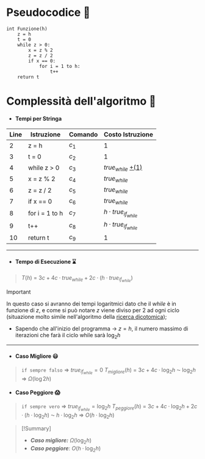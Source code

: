 # Pseudocodice 🧬
``` Pseudocodice TI:"Funzione" "FOLD"
int Funzione(h)
	z = h
	t = 0
	while z > 0:
		x = z % 2
		z = z / 2
		if x == 0:
			for i = 1 to h:
				t++
	return t
```

# Complessità dell'algoritmo 🔬
- #### Tempi per Stringa
Line | Istruzione | Comando | Costo Istruzione
----- | ----- | ----- | -----
2 | z = h | $c_1$ | $1$
3 | t = 0 | $c_2$ | $1$
4 | while z > 0 | $c_3$ | $true_{while}$ [+(1)](obsidian://open?vault=obsidian-git-sync&file=Algoritmi%20e%20Strutture%20Dati%2F0.%20%F0%9F%93%8C%20Formule%20e%20Convenzioni%2FCicli%20While)
5 | x = z % 2 | $c_4$ | $true_{while}$
6 | z = z / 2 | $c_5$ | $true_{while}$
7 | if x == 0 | $c_6$ | $true_{while}$
8 | for i = 1 to h | $c_7$ | $h · true_{if_{while}}$ 
9 | t++ | $c_8$ | $h · true_{if_{while}}$
10 | return t | $c_9$ | $1$

***
- #### Tempo di Esecuzione ⌛
>$T(h)$ = $3c + 4c · true_{while} + 2c · (h · true_{if_{while}})$

> [!Important]
> In questo caso si avranno dei tempi logaritmici dato che il _while_ è in funzione di $z$, e come si può notare $z$ viene diviso per $2$ ad ogni ciclo (situazione molto simile nell'algoritmo della [ricerca dicotomica](obsidian://open?vault=obsidian-git-sync&file=Algoritmi%20e%20Strutture%20Dati%2F1.%20%F0%9F%A7%91%E2%80%8D%F0%9F%92%BB%20Algoritmi%2F%F0%9F%9F%A0%20Ricerca%2F2.%20Dicotomica)); 
> 
> - Sapendo che all'inizio del programma -> $z=h$, il numero massimo di iterazioni che farà il ciclo while sarà $\log_{2}h$

***
- #### Caso Migliore 😃
>`if sempre falso` $\Rightarrow$ $true_{if_{while}} = 0$
$T_{migliore}(h)$ = $3c + 4c · \log_{2} h$ ⁓ $\log_{2} h$ $\Rightarrow$ $Ω(\log{2} h)$

- #### Caso Peggiore 😱
>`if sempre vero` $\Rightarrow$ $true_{if_{while}} = \log_{2} h$
$T_{peggiore}(h)$ = $3c + 4c · \log_{2} h + 2c · (h · \log_{2} h)$ ⁓ $h · \log_{2} h$ $\Rightarrow$ $O(h · \log_{2} h)$

> [!Summary]
> - ***Caso migliore:*** $Ω(\log_{2} h)$
> - ***Caso peggiore***: $O(h · \log_{2} h)$
